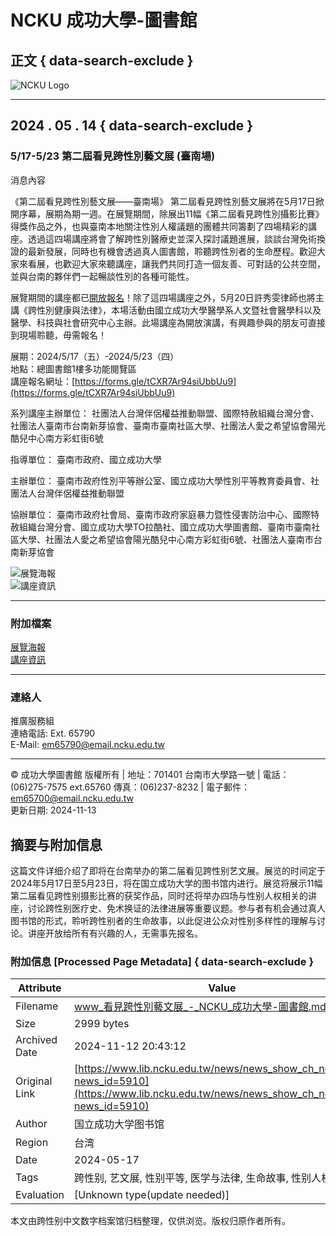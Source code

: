 # NCKU 成功大學-圖書館

## 正文 { data-search-exclude }


![NCKU Logo](https://www.lib.ncku.edu.tw/images/nckulib_logo.png)

---

## 2024 . 05 . 14 { data-search-exclude }

### 5/17-5/23 第二屆看見跨性別藝文展 (臺南場)

消息內容

《第二屆看見跨性別藝文展——臺南場》 第二屆看見跨性別藝文展將在5月17日掀開序幕，展期為期一週。在展覽期間，除展出11幅《第二屆看見跨性別攝影比賽》得獎作品之外，也與臺南本地關注性別人權議題的團體共同籌劃了四場精彩的講座。透過這四場講座將會了解跨性別醫療史並深入探討議題進展，談談台灣免術換證的最新發展，同時也有機會透過真人圖書館，聆聽跨性別者的生命歷程。歡迎大家來看展，也歡迎大家來聽講座，讓我們共同打造一個友善、可對話的公共空間，並與台南的夥伴們一起暢談性別的各種可能性。

展覽期間的講座都已[開放報名](https://forms.gle/tCXR7Ar94siUbbUu9)！除了這四場講座之外，5月20日許秀雯律師也將主講《跨性別健康與法律》，本場活動由國立成功大學醫學系人文暨社會醫學科以及醫學、科技與社會研究中心主辦。此場講座為開放演講，有興趣參與的朋友可直接到現場聆聽，毋需報名！

展期：2024/5/17（五）-2024/5/23（四）  
地點：總圖書館1樓多功能閱覽區  
講座報名網址：[https://forms.gle/tCXR7Ar94siUbbUu9](https://forms.gle/tCXR7Ar94siUbbUu9)

系列講座主辦單位：
社團法人台灣伴侶權益推動聯盟、國際特赦組織台灣分會、社團法人臺南市台南新芽協會、臺南市臺南社區大學、社團法人愛之希望協會陽光酷兒中心南方彩虹街6號 

指導單位：
臺南市政府、國立成功大學 

主辦單位：
臺南市政府性別平等辦公室、國立成功大學性別平等教育委員會、社團法人台灣伴侶權益推動聯盟 

協辦單位：
臺南市政府社會局、臺南市政府家庭暴力暨性侵害防治中心、國際特赦組織台灣分會、國立成功大學TO拉酷社、國立成功大學圖書館、臺南市臺南社區大學、社團法人愛之希望協會陽光酷兒中心南方彩虹街6號、社團法人臺南市台南新芽協會

![展覽海報](https://www.lib.ncku.edu.tw/news/admin_news/att_file/em65791-240514183821.jpg)  
![講座資訊](https://www.lib.ncku.edu.tw/news/admin_news/att_file/em65791-240514183822.jpg)

---

### 附加檔案

[展覽海報](admin_news/att_file/em65791-240514183821.jpg)  
[講座資訊](admin_news/att_file/em65791-240514183822.jpg)

---

### 連絡人

推廣服務組  
連絡電話: Ext. 65790  
E-Mail: [em65790@email.ncku.edu.tw](mailto:em65790@email.ncku.edu.tw)

---

© 成功大學圖書館 版權所有 | 地址：701401 台南市大學路一號 | 電話：(06)275-7575 ext.65760 傳真：(06)237-8232 | 電子郵件：[em65700@email.ncku.edu.tw](mailto:em65700@email.ncku.edu.tw)  
更新日期: 2024-11-13

## 摘要与附加信息

<!-- tcd_abstract -->
这篇文件详细介绍了即将在台南举办的第二届看见跨性别艺文展。展览的时间定于2024年5月17日至5月23日，将在国立成功大学的图书馆内进行。展览将展示11幅第二届看见跨性别摄影比赛的获奖作品，同时还将举办四场与性别人权相关的讲座，讨论跨性别医疗史、免术换证的法律进展等重要议题。参与者有机会通过真人图书馆的形式，聆听跨性别者的生命故事，以此促进公众对性别多样性的理解与讨论。讲座开放给所有有兴趣的人，无需事先报名。
<!-- tcd_abstract_end -->

### 附加信息 [Processed Page Metadata] { data-search-exclude }

| Attribute       | Value                                  |
|-----------------|----------------------------------------|
| Filename        | www_看見跨性別藝文展_-_NCKU_成功大學-圖書館.md                             |
| Size            | 2999 bytes                           |
| Archived Date   | 2024-11-12 20:43:12                             |
| Original Link   | [https://www.lib.ncku.edu.tw/news/news_show_ch_news.php?news_id=5910](https://www.lib.ncku.edu.tw/news/news_show_ch_news.php?news_id=5910)                       |
| Author          | 国立成功大学图书馆                               |
| Region          | 台湾                               |
| Date            | 2024-05-17                                 |
| Tags            | 跨性别, 艺文展, 性别平等, 医学与法律, 生命故事, 性别人权                                 |
| Evaluation            | [Unknown type(update needed)]                                 |
<!-- tcd_table_end -->

本文由跨性别中文数字档案馆归档整理，仅供浏览。版权归原作者所有。
